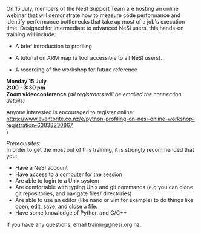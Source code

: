 On 15 July, members of the NeSI Support Team are hosting an online
webinar that will demonstrate how to measure code performance and
identify performance bottlenecks that take up most of a job's execution
time. Designed for intermediate to advanced NeSI users, this hands-on
training will include:

-   A brief introduction to profiling

-   A tutorial on ARM map (a tool accessible to all NeSI users).

-   A recording of the workshop for future reference

**Monday 15 July**\
**2:00 - 3:30 pm**\
**Zoom videoconference** *(all registrants will be emailed the
connection details)*

Anyone interested is encouraged to register online: \
<https://www.eventbrite.co.nz/e/python-profiling-on-nesi-online-workshop-registration-63838230867> \
\

*Prerequisites:*\
In order to get the most out of this training, it is strongly
recommended that you:

-   Have a NeSI account
-   Have access to a computer for the session
-   Are able to login to a Unix system
-   Are comfortable with typing Unix and git commands (e.g you can clone
    git repositories, and navigate files/ directories)
-   Are able to use an editor (like nano or vim for example) to do
    things like open, edit, save, and close a file.
-   Have some knowledge of Python and C/C++

If you have any questions, email <training@nesi.org.nz>.

 
